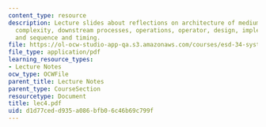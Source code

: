 ```yaml
---
content_type: resource
description: Lecture slides about reflections on architecture of medium systems, architecture,
  complexity, downstream processes, operations, operator, design, implementation,
  and sequence and timing.
file: https://ol-ocw-studio-app-qa.s3.amazonaws.com/courses/esd-34-system-architecture-january-iap-2007/d1d77cedd935a086bfb06c46b69c799f_lec4.pdf
file_type: application/pdf
learning_resource_types:
- Lecture Notes
ocw_type: OCWFile
parent_title: Lecture Notes
parent_type: CourseSection
resourcetype: Document
title: lec4.pdf
uid: d1d77ced-d935-a086-bfb0-6c46b69c799f
---
```

